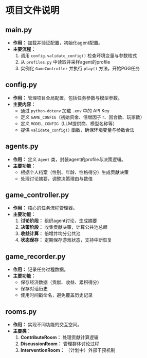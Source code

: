 # 项目文件说明

## main.py

* **作用：** 加载并验证配置，初始化agent配置。
* **主要流程：**
  1. 调用 `config.validate_config()` 检查环境变量与参数格式
  2. 从 `profiles.py` 中读取并采样agent的profile
  3. 实例化 `GameController` 并执行 `play()` 方法，开始PGG任务

## config.py

* **作用：** 管理项目全局配置，包括任务参数与模型参数。
* **主要内容：**
  * 通过 `python-dotenv` 加载 `.env` 中的 API Key
  * 定义 `GAME_CONFIG`（初始资金、倍增因子 r、回合数、玩家数）
  * 定义 `MODEL_CONFIG`（LLM提供商、模型名称等）
  * 提供 `validate_config()` 函数，确保环境变量与参数合法

## agents.py

* **作用：** 定义 `Agent` 类，封装agent的profile与决策逻辑。
* **主要功能：**
  * 根据个人档案（性别、年龄、性格得分）生成贡献决策
  * 处理讨论摘要，调整决策理由与数值

## game_controller.py

* **作用：** 核心的任务流程管理器。
* **主要功能：**
  1. **讨论阶段：** 组织agent讨论，生成摘要
  2. **决策阶段：** 收集贡献决策，计算公共池总额
  3. **收益计算：** 倍增并均分公共池
  4. **状态保存：** 定期保存游戏状态，支持中断恢复

## game_recorder.py

* **作用：** 记录任务过程数据。
* **主要功能：**
  * 保存经济数据（贡献、收益、累积得分）
  * 保存对话历史
  * 使用时间戳命名，避免覆盖历史记录

## rooms.py

* **作用：** 实现不同功能的交互空间。
* **主要类：**
  1. **ContributeRoom：** 处理贡献计算逻辑
  2. **DiscussionRoom：** 管理群体讨论过程
  3. **InterventionRoom：** （计划中）外部干预机制
